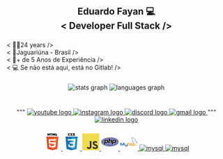 <h2 align="center">Eduardo Fayan 💻<br>< Developer Full Stack /></h2>

###

<p align="left">< 🧑‍💻24 years /><br>< 📌Jaguariúna - Brasil /><br>< 🚀+ de 5 Anos de Experiência /><br>< 💻 Se não está aqui, está no Gitlab! /></p>

###

<div align="center">
  <img src="https://github-readme-stats.vercel.app/api?hide_title=false&hide_rank=false&show_icons=true&include_all_commits=true&count_private=true&disable_animations=false&theme=dracula&locale=en&hide_border=false&username=eduardofayan" height="150" alt="stats graph"  />
  <img src="https://github-readme-stats.vercel.app/api/top-langs?locale=en&hide_title=false&layout=compact&card_width=320&langs_count=5&theme=dracula&hide_border=false&username=eduardofayan" height="150" alt="languages graph"  />
</div>

###

<br clear="both">

<div align="center">
  """
    <a href="https://www.youtube.com/channel/UCMm4JpEzVZbwh7ZX_gdXUFw" target="_blank">
      <img src="https://raw.githubusercontent.com/maurodesouza/profile-readme-generator/master/src/assets/icons/social/youtube/default.svg" width="60" height="26" alt="youtube logo"  />
    </a>
    <a href="https://www.instagram.com/eduardofayan/" target="_blank">
      <img src="https://raw.githubusercontent.com/maurodesouza/profile-readme-generator/master/src/assets/icons/social/instagram/default.svg" width="60" height="26" alt="instagram logo"  />
    </a>
    <a href="https://discord.com/channels/@me" target="_blank">
      <img src="https://raw.githubusercontent.com/maurodesouza/profile-readme-generator/master/src/assets/icons/social/discord/default.svg" width="60" height="26" alt="discord logo"  />
    </a>
    <a href="https://mail.google.com/mail/u/0/#inbox" target="_blank">
      <img src="https://raw.githubusercontent.com/maurodesouza/profile-readme-generator/master/src/assets/icons/social/gmail/default.svg" width="60" height="26" alt="gmail logo"  />
    </a> 
  """
  <a href="https://www.linkedin.com/in/eduardo-fayan-4a92931b4/" target="_blank">
    <img src="https://raw.githubusercontent.com/maurodesouza/profile-readme-generator/master/src/assets/icons/social/linkedin/default.svg" width="60" height="26" alt="linkedin logo"  />
  </a>
</div>

###

<div align="center">
  <a href="https://www.w3.org/html/" target="_blank" rel="noreferrer"> 
    <img src="https://raw.githubusercontent.com/devicons/devicon/master/icons/html5/html5-original-wordmark.svg" alt="html5" width="40" height="40"/> 
  </a>  
  <a href="https://www.w3schools.com/css/" target="_blank" rel="noreferrer"> 
    <img src="https://raw.githubusercontent.com/devicons/devicon/master/icons/css3/css3-original-wordmark.svg" alt="css3" width="40" height="40"/> 
  </a> 
  <a href="https://developer.mozilla.org/en-US/docs/Web/JavaScript" target="_blank" rel="noreferrer"> 
    <img src="https://raw.githubusercontent.com/devicons/devicon/master/icons/javascript/javascript-original.svg" alt="javascript" width="40" height="40"/> 
  </a>   
  <a href="https://www.php.net" target="_blank" rel="noreferrer"> 
    <img src="https://raw.githubusercontent.com/devicons/devicon/master/icons/php/php-original.svg" alt="php" width="40" height="40"/> 
  </a>
  <a href="https://www.mysql.com/" target="_blank" rel="noreferrer"> 
    <img src="https://raw.githubusercontent.com/devicons/devicon/master/icons/mysql/mysql-original-wordmark.svg" alt="mysql" width="40" height="40"/> 
  </a>
  <a href="https://www.python.org/psf-landing/" target="_blank" rel="noreferrer"> 
    <img src="https://www.python.org/static/community_logos/python-logo.png" alt="mysql" width="40" height="40"/> 
  </a>
  <a href="https://learn.microsoft.com/pt-br/sql/?view=sql-server-ver17" target="_blank" rel="noreferrer"> 
    <img src="https://cdn-dynmedia-1.microsoft.com/is/content/microsoftcorp/1037761-cardgrid-sql-server2022?resMode=sharp2&op_usm=1.5,0.65,15,0&qlt=100" alt="mysql" width="40" height="40"/> 
  </a>

###
